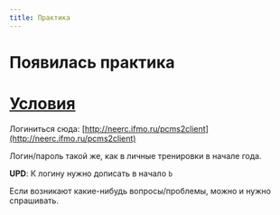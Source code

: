 ```yaml
---
title: Практика
---
```


Появилась практика
==================

[Условия](/pdf/problems.pdf)
=======

Логиниться сюда: [http://neerc.ifmo.ru/pcms2client](http://neerc.ifmo.ru/pcms2client)

Логин/пароль такой же, как в личные тренировки в начале года.

__UPD__: К логину нужно дописать в начало `b`

Если возникают какие-нибудь вопросы/проблемы, можно и нужно спрашивать.

